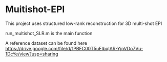 # Muitishot-EPI
This project uses structured low-rank reconstruction for 3D multi-shot EPI

run_multishot_SLR.m is the main function

A reference dataset can be found here https://drive.google.com/file/d/1PBFC00T5uEIbqIAR-YjnVDo7Vu-1DcYe/view?usp=sharing
